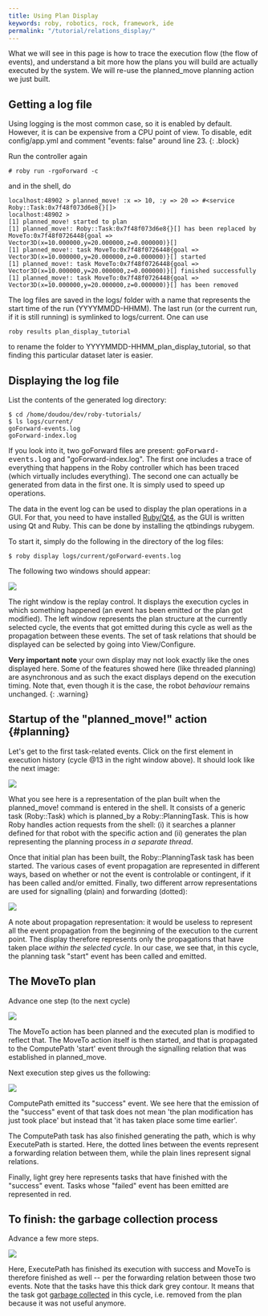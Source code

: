 ```yaml
---
title: Using Plan Display
keywords: roby, robotics, rock, framework, ide
permalink: "/tutorial/relations_display/"
---
```


What we will see in this page is how to trace the execution flow (the flow of
events), and understand a bit more how the plans you will build are actually
executed by the system. We will re-use the planned\_move planning action we just
built.

Getting a log file
------------------

Using logging is the most common case, so it is enabled by default. However, it
is can be expensive from a CPU point of view. To disable, edit config/app.yml
and comment "events: false" around line 23. 
{: .block}

Run the controller again

    # roby run -rgoForward -c

and in the shell, do

    localhost:48902 > planned_move! :x => 10, :y => 20 => #<service Roby::Task:0x7f48f073d6e8{}[]>
    localhost:48902 > 
    [1] planned_move! started to plan
    [1] planned_move!: Roby::Task:0x7f48f073d6e8{}[] has been replaced by MoveTo:0x7f48f0726448{goal => Vector3D(x=10.000000,y=20.000000,z=0.000000)}[]
    [1] planned_move!: task MoveTo:0x7f48f0726448{goal => Vector3D(x=10.000000,y=20.000000,z=0.000000)}[] started
    [1] planned_move!: task MoveTo:0x7f48f0726448{goal => Vector3D(x=10.000000,y=20.000000,z=0.000000)}[] finished successfully
    [1] planned_move!: task MoveTo:0x7f48f0726448{goal => Vector3D(x=10.000000,y=20.000000,z=0.000000)}[] has been removed

The log files are saved in the logs/ folder with a name that represents the
start time of the run (YYYYMMDD-HHMM). The last run (or the current run, if it
is still running) is symlinked to logs/current. One can use

    roby results plan_display_tutorial

to rename the folder to YYYYMMDD-HHMM_plan_display_tutorial, so that finding
this particular dataset later is easier.

Displaying the log file
-----------------------
List the contents of the generated log directory:

    $ cd /home/doudou/dev/roby-tutorials/
    $ ls logs/current/
    goForward-events.log
    goForward-index.log

If you look into it, two goForward files are present:
<tt>goForward-events.log</tt> and "goForward-index.log".  The first one includes
a trace of everything that happens in the Roby controller which has been traced
(which virtually includes everything). The second one can actually be generated
from data in the first one. It is simply used to speed up operations.

The data in the event log can be used to display the plan operations in a GUI.
For that, you need to have installed [Ruby/Qt4](http://korundum.rubyforge.org), as
the GUI is written using Qt and Ruby. This can be done by installing the
qtbindings rubygem.

To start it, simply do the following in the directory of the log files:

    $ roby display logs/current/goForward-events.log

The following two windows should appear:

![](log_replay/roby_log_main_window.png)

The right window is the replay control. It displays the execution cycles in
which something happened (an event has been emitted or the plan got modified).
The left window represents the plan structure at the currently selected cycle,
the events that got emitted during this cycle as well as the propagation between
these events. The set of task relations that should be displayed can be selected
by going into View/Configure.

**Very important note** your own display may not look exactly like the ones
displayed here. Some of the features showed here (like threaded planning) are
asynchronous and as such the exact displays depend on the execution timing. Note
that, even though it is the case, the robot _behaviour_ remains unchanged.
{: .warning}

Startup of the "planned\_move!" action {#planning}
---------------------------------------

Let's get to the first task-related events. Click on the first element in
execution history (cycle @13 in the right window above). It should look like the
next image:

![](log_replay/goForward_1.png)

What you see here is a representation of the plan built when the planned\_move!
command is entered in the shell. It consists of a generic task (Roby::Task)
which is planned\_by a Roby::PlanningTask. This is how Roby handles action
requests from the shell: (i) it searches a planner defined for that robot with
the specific action and (ii) generates the plan representing the planning
process _in a separate thread_.

Once that initial plan has been built, the Roby::PlanningTask task has been
started. The various cases of event propagation are represented in different
ways, based on whether or not the event is controlable or contingent, if it has been
called and/or emitted. Finally, two different arrow representations are used for
signalling (plain) and forwarding (dotted):

![](log_replay/roby_replay_event_representation.png)

A note about propagation representation: it would be useless to represent all
the event propagation from the beginning of the execution to the current point.
The display therefore represents only the propagations that have taken place
_within the selected cycle_. In our case, we see that, in this cycle, the
planning task "start" event has been called and emitted.

The MoveTo plan
---------------

Advance one step (to the next cycle)

![](log_replay/goForward_2.png)

The MoveTo action has been planned and the executed plan is modified to reflect
that. The MoveTo action itself is then started, and that is propagated to the
ComputePath 'start' event through the signalling relation that was established
in planned\_move.

Next execution step gives us the following:

![](log_replay/goForward_3.png)

ComputePath emitted its "success" event. We see here that the emission of the
"success" event of that task does not mean 'the plan modification has just took
place' but instead that 'it has taken place some time earlier'.

The ComputePath task has also finished generating the path, which is why
ExecutePath is started. Here, the dotted lines between the events
represent a forwarding relation between them, while the plain lines
represent signal relations.

Finally, light grey here represents tasks that have finished with the "success"
event. Tasks whose "failed" event has been emitted are represented in red.

To finish: the garbage collection process
-----------------------------------------

Advance a few more steps.

![](log_replay/goForward_5.png)

Here, ExecutePath has finished its execution with success and MoveTo is
therefore finished as well -- per the forwarding relation between those two
events. Note that the tasks have this thick dark grey contour. It means that the
task got [garbage collected](../concepts/garbage_collection.html) in this cycle,
i.e. removed from the plan because it was not useful anymore.

